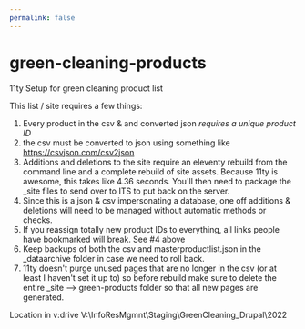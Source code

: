 ```yaml
---
permalink: false
---
```

# green-cleaning-products
11ty Setup for green cleaning product list

This list / site requires a few things:
1. Every product in the csv & and converted json *requires a unique product ID* 
2. the csv must be converted to json using something like https://csvjson.com/csv2json 
3. Additions and deletions to the site require an eleventy rebuild from the command line and a complete rebuild of site assets. Because 11ty is awesome, this takes like 4.36 seconds. You'll then need to package the _site files to send over to ITS to put back on the server.
4. Since this is a json & csv impersonating a database, one off additions & deletions will need to be managed without automatic methods or checks. 
5. If you reassign totally new product IDs to everything, all links people have bookmarked will break. See #4 above
6. Keep backups of both the csv and masterproductlist.json in the _dataarchive folder in case we need to roll back.
7. 11ty doesn't purge unused pages that are no longer in the csv (or at least I haven't set it up to) so before rebuild make sure to delete the entire _site --> green-products folder so that all new pages are generated. 

Location in v:drive V:\InfoResMgmnt\Staging\GreenCleaning_Drupal\2022 


